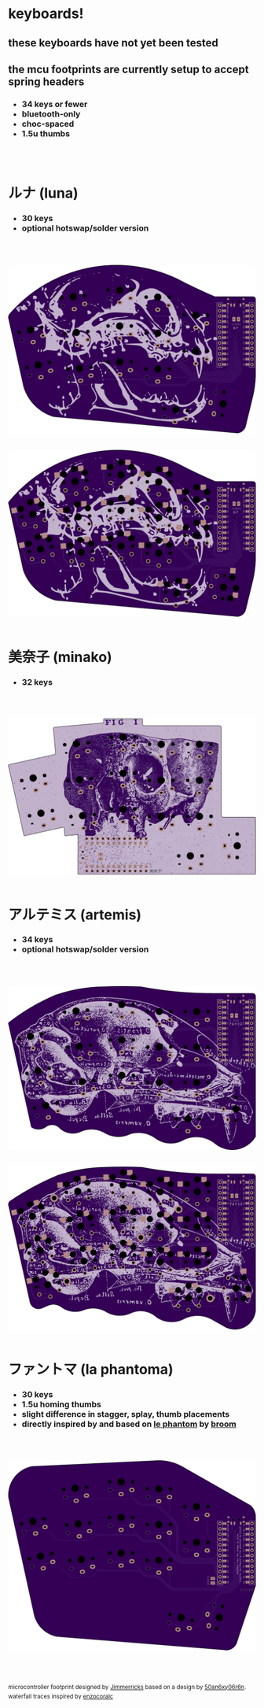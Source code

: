 # keyboards!
<h2>these keyboards have not yet been tested</h2>
<h2>the mcu footprints are currently setup to accept spring headers</h2>
<h3>
  <ul>
    <li>34 keys or fewer</li>
    <li>bluetooth-only</li>
    <li>choc-spaced</li>
    <li>1.5u thumbs</li>
  </ul>
</h3>
<br/><br/>

<h1>ルナ (luna)</h1>
<h3>
  <ul>
    <li>30 keys</li>
    <li>optional hotswap/solder version</li>
  </ul>
</h3>
<br/><br/>

![luna_left](/images/luna_left.png?raw=true)
<br/><br/>

![luna_hs_left](/images/luna_hs_left.png?raw=true)
<br/><br/>

<h1>美奈子 (minako)</h1>
<h3>
  <ul>
    <li>32 keys</li>
  </ul>
</h3>
<br/><br/>

![minako_left](/images/minako_left.png?raw=true)
<br/><br/>

<h1>アルテミス (artemis)</h1>
<h3>
  <ul>
    <li>34 keys</li>
    <li>optional hotswap/solder version</li>
  </ul>
</h3>
<br/><br/>

![artemis_left](/images/artemis_left.png?raw=true)
<br/><br/>

![artemis_hs_left](/images/artemis_hs_left.png?raw=true)
<br/><br/>

<h1>ファントマ (la phantoma)</h1>
<h3>
  <ul>
    <li>30 keys</li>
    <li>1.5u homing thumbs</li>
    <li>slight difference in stagger, splay, thumb placements</li>
    <li>directly inspired by and based on <a href="https://github.com/davidphilipbarr/36keys/tree/master/30keys/thephantom" alt="le phantom">le phantom</a> by <a href="https://github.com/davidphilipbarr/" alt="not your broom">broom</a></li>
  </ul>
</h3>
<br/><br/>

![phantoma_left](/images/phantoma_left.png?raw=true)
<br/><br/><br/><br/>

<sup>microcontroller footprint designed by <a href="https://github.com/jimmerricks/" alt="Jimmerricks">Jimmerricks</a> based on a design by <a href="https://github.com/50an6xy06r6n/" alt="50an6xy06r6n">50an6xy06r6n</a>.</sup><br/>
<sup>waterfall traces inspired by <a href="https://github.com/enzocoralc/" alt="enzocoralc">enzocoralc</a></sup>
